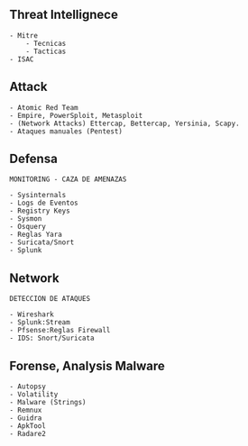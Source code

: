## Threat Intellignece
	- Mitre
		- Tecnicas
		- Tacticas
	- ISAC

## Attack
	- Atomic Red Team
	- Empire, PowerSploit, Metasploit
	- (Network Attacks) Ettercap, Bettercap, Yersinia, Scapy.
	- Ataques manuales (Pentest)

## Defensa
	MONITORING - CAZA DE AMENAZAS

	- Sysinternals
	- Logs de Eventos
	- Registry Keys
	- Sysmon
	- Osquery
	- Reglas Yara
	- Suricata/Snort
	- Splunk

## Network
	DETECCION DE ATAQUES

	- Wireshark
	- Splunk:Stream
	- Pfsense:Reglas Firewall
	- IDS: Snort/Suricata

## Forense, Analysis Malware
	- Autopsy
	- Volatility
	- Malware (Strings)
	- Remnux
	- Guidra
	- ApkTool
	- Radare2
